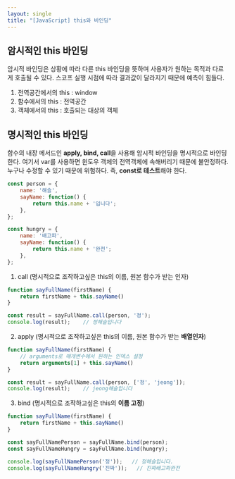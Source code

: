 ```yaml
---
layout: single
title: "[JavaScript] this와 바인딩"
---
```


## 암시적인 this 바인딩

암시적 바인딩은 상황에 따라 다른 this 바인딩을 뜻하며 사용자가 원하는 목적과 다르게 호출될 수 있다.
스코프 실행 시점에 따라 결과값이 달라지기 때문에 예측이 힘들다.

1. 전역공간에서의 this : window
2. 함수에서의 this : 전역공간
3. 객체에서의 this : 호출되는 대상의 객체

## 명시적인 this 바인딩

함수의 내장 메서드인 **apply, bind, call**을 사용해 암시적 바인딩을 명시적으로 바인딩한다.
여기서 var를 사용하면 윈도우 객체의 전역객체에 속해버리기 때문에 불안정하다. 누구나 수정할 수 있기 때문에 위험하다. 즉, **const로 테스트**해야 한다.

```js
const person = {
    name: '해슬',
    sayName: function() {
        return this.name + '입니다';
    },
};

const hungry = {
    name: '배고파',
    sayName: function() {
        return this.name + '완전';
    },
};
```

1. call (명시적으로 조작하고싶은 this의 이름, 원본 함수가 받는 인자)

```js
function sayFullName(firstName) {
    return firstName + this.sayName()
}

const result = sayFullName.call(person, '정');
console.log(result);    // 정해슬입니다
```

2. apply (명시적으로 조작하고싶은 this의 이름, 원본 함수가 받는 **배열인자**)

```js
function sayFullName(firstName) {
    // arguments로 매개변수에서 원하는 인덱스 설정
    return arguments[1] + this.sayName()
}

const result = sayFullName.call(person, ['정', 'jeong']);
console.log(result);    // jeong해슬입니다
```

3. bind (명시적으로 조작하고싶은 this의 **이름 고정**)

```js
function sayFullName(firstName) {
    return firstName + this.sayName()
}

const sayFullNamePerson = sayFullName.bind(person);
const sayFullNameHungry = sayFullName.bind(hungry);

console.log(sayFullNamePerson('정'));   // 정해슬입니다.
console.log(sayFullNameHungry('진짜'));   // 진짜배고파완전
```


